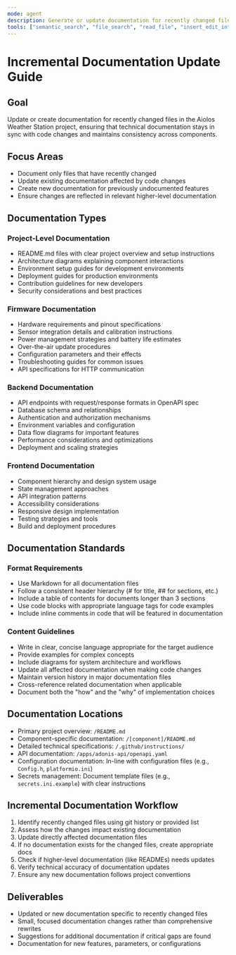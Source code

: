 ```yaml
---
mode: agent
description: Generate or update documentation for recently changed files
tools: ["semantic_search", "file_search", "read_file", "insert_edit_into_file", "replace_string_in_file", "get_changed_files"]
---
```

# Incremental Documentation Update Guide

## Goal
Update or create documentation for recently changed files in the Aiolos Weather Station project, ensuring that technical documentation stays in sync with code changes and maintains consistency across components.

## Focus Areas
- Document only files that have recently changed
- Update existing documentation affected by code changes
- Create new documentation for previously undocumented features
- Ensure changes are reflected in relevant higher-level documentation

## Documentation Types

### Project-Level Documentation
- README.md files with clear project overview and setup instructions
- Architecture diagrams explaining component interactions
- Environment setup guides for development environments
- Deployment guides for production environments
- Contribution guidelines for new developers
- Security considerations and best practices

### Firmware Documentation
- Hardware requirements and pinout specifications
- Sensor integration details and calibration instructions
- Power management strategies and battery life estimates
- Over-the-air update procedures
- Configuration parameters and their effects
- Troubleshooting guides for common issues
- API specifications for HTTP communication

### Backend Documentation
- API endpoints with request/response formats in OpenAPI spec
- Database schema and relationships
- Authentication and authorization mechanisms
- Environment variables and configuration
- Data flow diagrams for important features
- Performance considerations and optimizations
- Deployment and scaling strategies

### Frontend Documentation
- Component hierarchy and design system usage
- State management approaches
- API integration patterns
- Accessibility considerations
- Responsive design implementation
- Testing strategies and tools
- Build and deployment procedures

## Documentation Standards

### Format Requirements
- Use Markdown for all documentation files
- Follow a consistent header hierarchy (# for title, ## for sections, etc.)
- Include a table of contents for documents longer than 3 sections
- Use code blocks with appropriate language tags for code examples
- Include inline comments in code that will be featured in documentation

### Content Guidelines
- Write in clear, concise language appropriate for the target audience
- Provide examples for complex concepts
- Include diagrams for system architecture and workflows
- Update all affected documentation when making code changes
- Maintain version history in major documentation files
- Cross-reference related documentation when applicable
- Document both the "how" and the "why" of implementation choices

## Documentation Locations
- Primary project overview: `/README.md`
- Component-specific documentation: `/[component]/README.md`
- Detailed technical specifications: `/.github/instructions/`
- API documentation: `/apps/adonis-api/openapi.yaml`
- Configuration documentation: In-line with configuration files (e.g., `Config.h`, `platformio.ini`)
- Secrets management: Document template files (e.g., `secrets.ini.example`) with clear instructions

## Incremental Documentation Workflow
1. Identify recently changed files using git history or provided list
2. Assess how the changes impact existing documentation
3. Update directly affected documentation files
4. If no documentation exists for the changed files, create appropriate docs
5. Check if higher-level documentation (like READMEs) needs updates
6. Verify technical accuracy of documentation updates
7. Ensure any new documentation follows project conventions

## Deliverables
- Updated or new documentation specific to recently changed files
- Small, focused documentation changes rather than comprehensive rewrites
- Suggestions for additional documentation if critical gaps are found
- Documentation for new features, parameters, or configurations